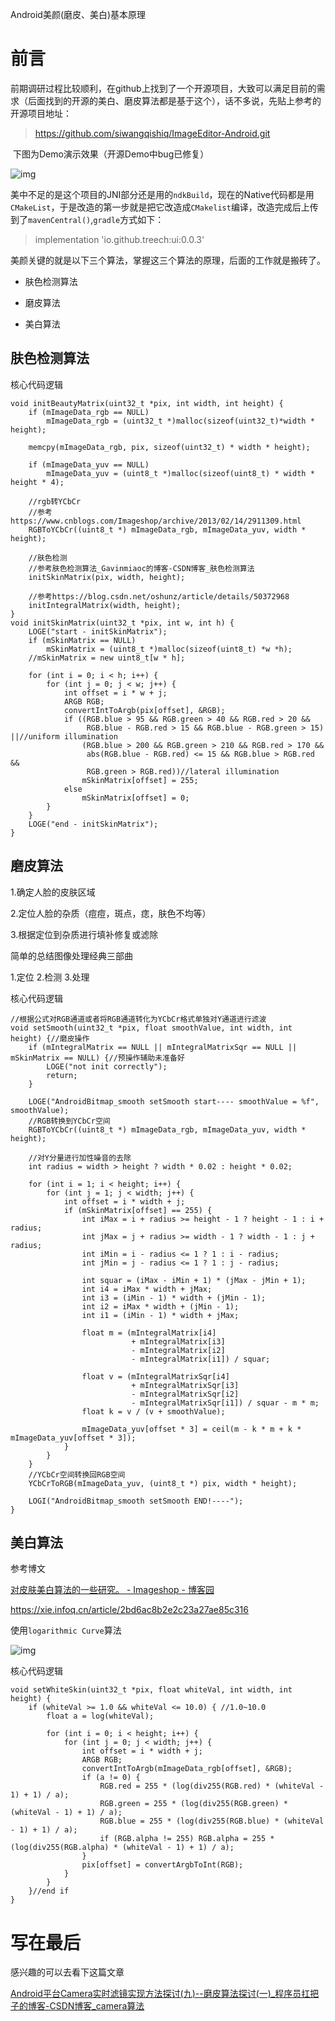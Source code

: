 Android美颜(磨皮、美白)基本原理

# **前言**

​    前期调研过程比较顺利，在github上找到了一个开源项目，大致可以满足目前的需求（后面找到的开源的美白、磨皮算法都是基于这个），话不多说，先贴上参考的开源项目地址：

> https://github.com/siwangqishiq/ImageEditor-Android.git

​    下图为Demo演示效果（开源Demo中bug已修复）

![img](https://cz7occ727w.feishu.cn/space/api/box/stream/download/asynccode/?code=NGJjYmY3NDMxNTBjM2EwNmQ2MTkwZmZlMTY0YmQxYTRfVHFBTWtEdzg3Q3F5dDNsQXVHNnQ5aE9JR2VvV09pTlhfVG9rZW46Ym94Y25sRkk4ZlBESkx6WmI0TEhRZnNMTXZsXzE2MzE3MDM3ODM6MTYzMTcwNzM4M19WNA)

​    美中不足的是这个项目的JNI部分还是用的`ndkBuild`，现在的Native代码都是用`CMakeList`，于是改造的第一步就是把它改造成`CMakelist`编译，改造完成后上传到了`mavenCentral()`,`gradle`方式如下：

> implementation 'io.github.treech:ui:0.0.3'

美颜关键的就是以下三个算法，掌握这三个算法的原理，后面的工作就是搬砖了。

- 肤色检测算法

- 磨皮算法

- 美白算法

## 肤色检测算法

核心代码逻辑

```
void initBeautyMatrix(uint32_t *pix, int width, int height) {
    if (mImageData_rgb == NULL)
        mImageData_rgb = (uint32_t *)malloc(sizeof(uint32_t)*width * height);

    memcpy(mImageData_rgb, pix, sizeof(uint32_t) * width * height);

    if (mImageData_yuv == NULL)
        mImageData_yuv = (uint8_t *)malloc(sizeof(uint8_t) * width * height * 4);

    //rgb转YCbCr
    //参考https://www.cnblogs.com/Imageshop/archive/2013/02/14/2911309.html
    RGBToYCbCr((uint8_t *) mImageData_rgb, mImageData_yuv, width * height);

    //肤色检测
    //参考肤色检测算法_Gavinmiaoc的博客-CSDN博客_肤色检测算法
    initSkinMatrix(pix, width, height);
    
    //参考https://blog.csdn.net/oshunz/article/details/50372968
    initIntegralMatrix(width, height);
}
void initSkinMatrix(uint32_t *pix, int w, int h) {
    LOGE("start - initSkinMatrix");
    if (mSkinMatrix == NULL)
        mSkinMatrix = (uint8_t *)malloc(sizeof(uint8_t) *w *h);
    //mSkinMatrix = new uint8_t[w * h];

    for (int i = 0; i < h; i++) {
        for (int j = 0; j < w; j++) {
            int offset = i * w + j;
            ARGB RGB;
            convertIntToArgb(pix[offset], &RGB);
            if ((RGB.blue > 95 && RGB.green > 40 && RGB.red > 20 &&
                 RGB.blue - RGB.red > 15 && RGB.blue - RGB.green > 15) ||//uniform illumination
                (RGB.blue > 200 && RGB.green > 210 && RGB.red > 170 &&
                 abs(RGB.blue - RGB.red) <= 15 && RGB.blue > RGB.red &&
                 RGB.green > RGB.red))//lateral illumination
                mSkinMatrix[offset] = 255;
            else
                mSkinMatrix[offset] = 0;
        }
    }
    LOGE("end - initSkinMatrix");
}
```

## 磨皮算法

1.确定人脸的皮肤区域

2.定位人脸的杂质（痘痘，斑点，痣，肤色不均等）

3.根据定位到杂质进行填补修复或滤除

简单的总结图像处理经典三部曲

1.定位 2.检测 3.处理

核心代码逻辑

```
//根据公式对RGB通道或者将RGB通道转化为YCbCr格式单独对Y通道进行滤波
void setSmooth(uint32_t *pix, float smoothValue, int width, int height) {//磨皮操作
    if (mIntegralMatrix == NULL || mIntegralMatrixSqr == NULL || mSkinMatrix == NULL) {//预操作辅助未准备好
        LOGE("not init correctly");
        return;
    }

    LOGE("AndroidBitmap_smooth setSmooth start---- smoothValue = %f", smoothValue);
    //RGB转换到YCbCr空间
    RGBToYCbCr((uint8_t *) mImageData_rgb, mImageData_yuv, width * height);

    //对Y分量进行加性噪音的去除
    int radius = width > height ? width * 0.02 : height * 0.02;

    for (int i = 1; i < height; i++) {
        for (int j = 1; j < width; j++) {
            int offset = i * width + j;
            if (mSkinMatrix[offset] == 255) {
                int iMax = i + radius >= height - 1 ? height - 1 : i + radius;
                int jMax = j + radius >= width - 1 ? width - 1 : j + radius;
                int iMin = i - radius <= 1 ? 1 : i - radius;
                int jMin = j - radius <= 1 ? 1 : j - radius;

                int squar = (iMax - iMin + 1) * (jMax - jMin + 1);
                int i4 = iMax * width + jMax;
                int i3 = (iMin - 1) * width + (jMin - 1);
                int i2 = iMax * width + (jMin - 1);
                int i1 = (iMin - 1) * width + jMax;

                float m = (mIntegralMatrix[i4]
                           + mIntegralMatrix[i3]
                           - mIntegralMatrix[i2]
                           - mIntegralMatrix[i1]) / squar;

                float v = (mIntegralMatrixSqr[i4]
                           + mIntegralMatrixSqr[i3]
                           - mIntegralMatrixSqr[i2]
                           - mIntegralMatrixSqr[i1]) / squar - m * m;
                float k = v / (v + smoothValue);

                mImageData_yuv[offset * 3] = ceil(m - k * m + k * mImageData_yuv[offset * 3]);
            }
        }
    }
    //YCbCr空间转换回RGB空间
    YCbCrToRGB(mImageData_yuv, (uint8_t *) pix, width * height);

    LOGI("AndroidBitmap_smooth setSmooth END!----");
}
```

## 美白算法

参考博文

[对皮肤美白算法的一些研究。 - Imageshop - 博客园](https://www.cnblogs.com/imageshop/p/3843635.html)

https://xie.infoq.cn/article/2bd6ac8b2e2c23a27ae85c316

使用`logarithmic Curve`算法

![img](https://cz7occ727w.feishu.cn/space/api/box/stream/download/asynccode/?code=Y2MxNmMxZDczNjc1ZjY4ZWE0NTBlZjZlNWZiZTU2NGRfdkQ2NkpHUzJWOGNjeXVDbDExRGlIdkxJRnFnajhWbDlfVG9rZW46Ym94Y25yTnpXSWxvRjI4Wm5MZjB6MlFxNXZzXzE2MzE3MDM3ODM6MTYzMTcwNzM4M19WNA)

核心代码逻辑

```
void setWhiteSkin(uint32_t *pix, float whiteVal, int width, int height) {
    if (whiteVal >= 1.0 && whiteVal <= 10.0) { //1.0~10.0
        float a = log(whiteVal);

        for (int i = 0; i < height; i++) {
            for (int j = 0; j < width; j++) {
                int offset = i * width + j;
                ARGB RGB;
                convertIntToArgb(mImageData_rgb[offset], &RGB);
                if (a != 0) {
                    RGB.red = 255 * (log(div255(RGB.red) * (whiteVal - 1) + 1) / a);
                    RGB.green = 255 * (log(div255(RGB.green) * (whiteVal - 1) + 1) / a);
                    RGB.blue = 255 * (log(div255(RGB.blue) * (whiteVal - 1) + 1) / a);
                    if (RGB.alpha != 255) RGB.alpha = 255 * (log(div255(RGB.alpha) * (whiteVal - 1) + 1) / a);
                }
                pix[offset] = convertArgbToInt(RGB);
            }
        }
    }//end if
}
```

# 写在最后

感兴趣的可以去看下这篇文章

[Android平台Camera实时滤镜实现方法探讨(九)--磨皮算法探讨(一)_程序员扛把子的博客-CSDN博客_camera算法](https://blog.csdn.net/oshunz/article/details/50372968)